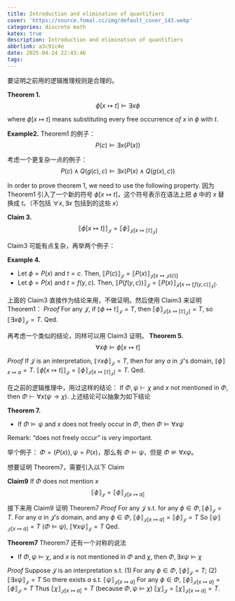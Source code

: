```yaml
---
title: Introduction and elimination of quantifiers
cover: 'https://source.fomal.cc/img/default_cover_143.webp'
categories: discrete math
katex: true
description: Introduction and elimination of quantifiers
abbrlink: a3c91c4e
date: 2025-04-24 22:43:46
tags:
---
```


要证明之前用的逻辑推理规则是合理的。

**Theorem 1.**
$$
\phi[x\mapsto t]\models\exists x\phi 
$$

where $\phi [ x\mapsto t]$ means substituting every free occurrence $of$ $x$ in $\phi$ with $t$.

**Example2.**
Theorem1 的例子：
$$
P(c)\vDash\exists x(P(x))
$$

考虑一个更复杂一点的例子：
$$
P(c)\wedge Q(g(c),c)\models\exists x(P(x)\wedge Q(g(x),c))
$$


In order to prove theorem 1, we need to use the following property.
因为 Theorem1 引入了一个新的符号 $\phi[x  \mapsto t]$，这个符号表示在语法上把 $\phi$ 中的 $x$ 替换成 $t$。（不包括 $\forall x, \exists x$ 包括到的这些 $x$）

**Claim 3.**
$$
\llbracket \phi[x \mapsto t] \rrbracket_{\mathcal{J}} = \llbracket \phi \rrbracket_{\mathcal{J}[x \mapsto \llbracket t \rrbracket_{\mathcal{J}}]}
$$

Claim3 可能有点复杂，再举两个例子：

**Example 4.**
* Let $\phi = P(x)$ and $t=c$. Then, $\llbracket P(c) \rrbracket_{\mathcal{J}} = \llbracket P(x) \rrbracket_{\mathcal{J}[x \mapsto \mathcal{J}(c)]}$
* Let $\phi = P(x)$ and $t=f(y,c)$. Then, $\llbracket P(f(y,c)) \rrbracket_{\mathcal{J}} = \llbracket P(x) \rrbracket_{\mathcal{J}[x \mapsto \llbracket f(y,c) \rrbracket_{\mathcal{J}}]}$.

上面的 Claim3 直接作为结论来用，不做证明。然后使用 Claim3 来证明 Theorem1：
*Proof*
For any $\mathcal{J}$, if $\llbracket \phi \mapsto t \rrbracket_{\mathcal{J}} = T$, then $\llbracket \phi \rrbracket_{\mathcal{J}[x\mapsto \llbracket t \rrbracket_{\mathcal{J}}]} = T$, so $\llbracket \exists x\phi \rrbracket_{\mathcal{J}} = T$.
Qed.

再考虑一个类似的结论，同样可以用 Claim3 证明。
**Theorem 5.**
$$
\forall x \phi \models \phi[x\mapsto t]
$$

*Proof*
If $\mathcal{J}$ is an interpretation, $\llbracket \forall x\phi \rrbracket_{\mathcal{J}} = T$, then for any $a$ in $\mathcal{J}$'s domain, $\llbracket \phi \rrbracket_{x\mapsto a} = T$.
$\llbracket \phi[x\mapsto t] \rrbracket_{\mathcal{J}} = \llbracket \phi \rrbracket_{\mathcal{J}\left[x\mapsto \llbracket t \rrbracket_{\mathcal{J}} \right]} = T$.
Qed.

在之前的逻辑推理中，用过这样的结论：
If $\Phi, \psi \vdash \chi$ and $x$ not mentioned in $\Phi$, then $\Phi \vdash \forall x(\psi \to \chi)$.
上述结论可以抽象为如下结论

**Theorem 7.**
* If $\Phi \models \psi$ and $x$ does not freely occur in $\Phi$, then $\Phi \models \forall x \psi$

Remark: “does not freely occur” is very important.

举个例子：
$\Phi = \{ P(x) \}, \psi = P(x)$，那么有 $\Phi \models \psi$，但是 $\Phi \not \models \forall x \psi$。

想要证明 Theorem7，需要引入以下 Claim

**Claim9**
If $\Phi$ does not mention $x$
$$
\llbracket \phi \rrbracket_{\mathcal{J}} = \llbracket \phi \rrbracket_{\mathcal{J}[x\mapsto a]}
$$

接下来用 Claim9 证明 Theorem7
*Proof*
For any $\mathcal{J}$ s.t. for any $\phi \in \Phi, \llbracket \phi \rrbracket_{\mathcal{J}} = T$. 
For any $a$ in $\mathcal{J}'s$ domain, and any $\phi \in \Phi$, $\llbracket \phi \rrbracket_{\mathcal{J}[x\mapsto a]} = \llbracket \phi \rrbracket_{\mathcal{J}} = T$
So $\llbracket \psi \rrbracket_{\mathcal{J}[x\mapsto a]} = T$ ($\Phi \models \psi$), $\llbracket \forall x \psi \rrbracket_{\mathcal{J}} = T$
Qed.

**Theorem7**
Theorem7 还有一个对称的说法
* If $\Phi, \psi \models \chi$, and $x$ is not mentioned in $\Phi$ and $\chi$, then $\Phi, \exists x \psi \models \chi$

*Proof*
Suppose $\mathcal{J}$ is an interpretation s.t. (1) For any $\phi \in \Phi$, $\llbracket \phi \rrbracket_{\mathcal{J}} = T$; (2) $\llbracket \exists x \psi \rrbracket_{\mathcal{J}} = T$
So there exists $a$ s.t. $\llbracket \psi \rrbracket_{\mathcal{J}[x\mapsto a]}$
For any $\phi \in \Phi$, $\llbracket \phi \rrbracket_{\mathcal{J}[x\mapsto a]} = \llbracket \phi \rrbracket_{\mathcal{J}} = T$
Thus $\llbracket \chi \rrbracket_{\mathcal{J}[x\mapsto a]} = T$ (because $\Phi, \psi \models \chi$)
$\llbracket \chi \rrbracket_{\mathcal{J}} = \llbracket \chi \rrbracket_{\mathcal{J}[x\mapsto a]} = T$.